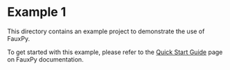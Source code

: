 # Example 1

This directory contains an 
example project to demonstrate 
the use of FauxPy.

To get started with this example,
please refer to the 
[Quick Start Guide](https://fauxpy.readthedocs.io/en/latest/user/start) 
page on FauxPy documentation.
